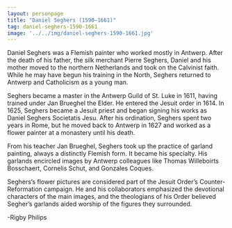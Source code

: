 ```yaml
---
layout: personpage
title: "Daniel Seghers (1590–1661)"
tag: daniel-seghers-1590-1661
image: '../../img/daniel-seghers-1590-1661.jpg'
---
```

<p>Daniel Seghers was a Flemish painter who worked mostly in Antwerp. After the death of his father, the silk merchant Pierre Seghers, Daniel and his mother moved to the northern Netherlands and took on the Calvinist faith. While he may have begun his training in the North, Seghers returned to Antwerp and Catholicism as a young man.</p>
<p>Seghers became a master in the Antwerp Guild of St. Luke in 1611, having trained under Jan Brueghel the Elder. He entered the Jesuit order in 1614. In 1625, Seghers became a Jesuit priest and began signing his works as Daniel Seghers Societatis Jesu. After his ordination, Seghers spent two years in Rome, but he moved back to Antwerp in 1627 and worked as a flower painter at a monastery until his death. </p>
<p>From his teacher Jan Brueghel, Seghers took up the practice of garland painting, always a distinctly Flemish form. It became his specialty. His garlands encircled images by Antwerp colleagues like Thomas Willeboirts Bosschaert, Cornelis Schut, and Gonzales Coques.</p>
<p>Seghers’s flower pictures are considered part of the Jesuit Order’s Counter-Reformation campaign. He and his collaborators emphasized the devotional characters of the main images, and the theologians of his Order believed Segher’s garlands aided worship of the figures they surrounded. </p>
<p>-Rigby Philips</p>